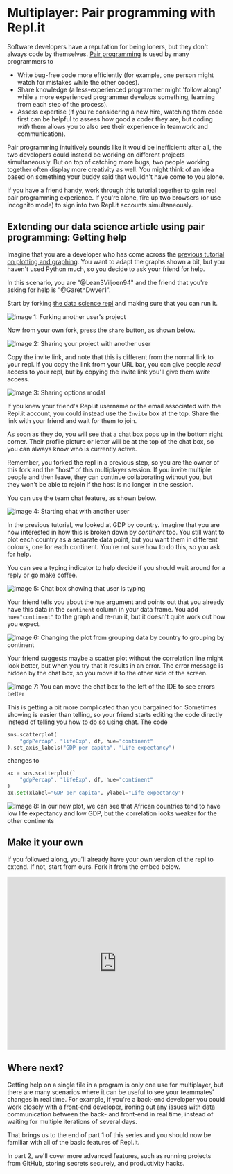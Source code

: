 # Multiplayer: Pair programming with Repl.it

Software developers have a reputation for being loners, but they don't always code by themselves. [Pair programming](https://en.wikipedia.org/wiki/Pair_programming) is used by many programmers to

* Write bug-free code more efficiently (for example, one person might watch for mistakes while the other codes).
* Share knowledge (a less-experienced programmer might 'follow along' while a more experienced programmer develops something, learning from each step of the process).
* Assess expertise (if you're considering a new hire, watching them code first can be helpful to assess how good a coder they are, but coding _with_ them allows you to also see their experience in teamwork and communication).

Pair programming intuitively sounds like it would be inefficient: after all, the two developers could instead be working on different projects simultaneously. But on top of catching more bugs, two people working together often display more creativity as well. You might think of an idea based on something your buddy said that wouldn't have come to you alone.

If you have a friend handy, work through this tutorial together to gain real pair programming experience. If you're alone, fire up two browsers (or use incognito mode) to sign into two Repl.it accounts simultaneously.

## Extending our data science article using pair programming: Getting help

Imagine that you are a developer who has come across the [previous tutorial on plotting and graphing](http://www.codewithrepl.it/04-data-science-and-visualisation-with-repl-it.html). You want to adapt the graphs shown a bit, but you haven't used Python much, so you decide to ask your friend for help.

In this scenario, you are "@Lean3Viljoen94" and the friend that you're asking for help is "@GarethDwyer1".

Start by forking [the data science repl](https://repl.it/@GarethDwyer1/04-data-science-and-visualisation-with-replit) and making sure that you can run it.

![**Image 1:** *Forking another user's project*](/images/tutorials/05-multiplayer/05-01-fork-repl.png)

Now from your own fork, press the `share` button, as shown below.

![**Image 2:** *Sharing your project with another user*](/images/tutorials/05-multiplayer/05-02-share-repl.png)

Copy the invite link, and note that this is different from the normal link to your repl. If you copy the link from your URL bar, you can give people _read_ access to your repl, but by copying the invite link you'll give them _write_ access.

![**Image 3:** *Sharing options modal*](/images/tutorials/05-multiplayer/05-03-share-link.png)

If you knew your friend's Repl.it username or the email associated with the Repl.it account, you could instead use the `Invite` box at the top. Share the link with your friend and wait for them to join.

As soon as they do, you will see that a chat box pops up in the bottom right corner. Their profile picture or letter will be at the top of the chat box, so you can always know who is currently active.

Remember, you forked the repl in a previous step, so you are the owner of this fork and the "host" of this multiplayer session. If you invite multiple people and then leave, they can continue collaborating without you, but they won't be able to rejoin if the host is no longer in the session.

You can use the team chat feature, as shown below.

![**Image 4:** *Starting chat with another user*](/images/tutorials/05-multiplayer/05-04-team-chat.png)

In the previous tutorial, we looked at GDP by country. Imagine that you are now interested in how this is broken down by _continent_ too. You still want to plot each country as a separate data point, but you want them in different colours, one for each continent. You're not sure how to do this, so you ask for help.

You can see a typing indicator to help decide if you should wait around for a reply or go make coffee.

![**Image 5:** *Chat box showing that user is typing*](/images/tutorials/05-multiplayer/05-05-typing-indicator.png)

Your friend tells you about the `hue` argument and points out that you already have this data in the `continent` column in your data frame. You add `hue="continent"` to the graph and re-run it, but it doesn't quite work out how you expect.

![**Image 6:** *Changing the plot from grouping data by country to grouping by continent*](/images/tutorials/05-multiplayer/05-06-add-hue-continent.png)

Your friend suggests maybe a scatter plot without the correlation line might look better, but when you try that it results in an error. The error message is hidden by the chat box, so you move it to the other side of the screen.

![**Image 7:** *You can move the chat box to the left of the IDE to see errors better*](/images/tutorials/05-multiplayer/05-07-move-chatbox.png)

This is getting a bit more complicated than you bargained for. Sometimes showing is easier than telling, so your friend starts editing the code directly instead of telling you how to do so using chat. The code

```python
sns.scatterplot(
    "gdpPercap", "lifeExp", df, hue="continent"
).set_axis_labels("GDP per capita", "Life expectancy")
```

changes to

```python
ax = sns.scatterplot(`
    "gdpPercap", "lifeExp", df, hue="continent"
)
ax.set(xlabel="GDP per capita", ylabel="Life expectancy")
```

![**Image 8:** *In our new plot, we can see that African countries tend to have low life expectancy and low GDP, but the correlation looks weaker for the other continents*](/images/tutorials/05-multiplayer/05-08-figure-one.png)

## Make it your own

If you followed along, you'll already have your own version of the repl to extend. If not, start from ours. Fork it from the embed below.

<iframe height="400px" width="100%" src="https://repl.it/@GarethDwyer1/cwr-05-multiplayer?lite=true" scrolling="no" frameborder="no" allowtransparency="true" allowfullscreen="true" sandbox="allow-forms allow-pointer-lock allow-popups allow-same-origin allow-scripts allow-modals"></iframe>

## Where next?

Getting help on a single file in a program is only one use for multiplayer, but there are many scenarios where it can be useful to see your teammates' changes in real time. For example, if you're a back-end developer you could work closely with a front-end developer, ironing out any issues with data communication between the back- and front-end in real time, instead of waiting for multiple iterations of several days.

That brings us to the end of part 1 of this series and you should now be familiar with all of the basic features of Repl.it.

In part 2, we'll cover more advanced features, such as running projects from GitHub, storing secrets securely, and productivity hacks. 

